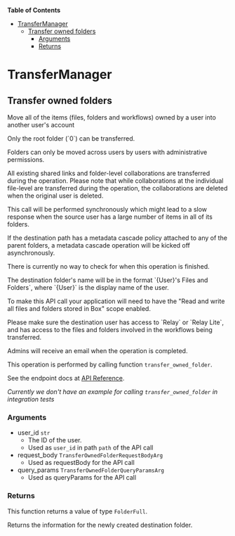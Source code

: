 <!-- START doctoc generated TOC please keep comment here to allow auto update -->
<!-- DON'T EDIT THIS SECTION, INSTEAD RE-RUN doctoc TO UPDATE -->
**Table of Contents**

- [TransferManager](#transfermanager)
  - [Transfer owned folders](#transfer-owned-folders)
    - [Arguments](#arguments)
    - [Returns](#returns)

<!-- END doctoc generated TOC please keep comment here to allow auto update -->

# TransferManager

## Transfer owned folders

Move all of the items (files, folders and workflows) owned by a user into
another user&#x27;s account

Only the root folder (&#x60;0&#x60;) can be transferred.

Folders can only be moved across users by users with administrative
permissions.

All existing shared links and folder-level collaborations are transferred
during the operation. Please note that while collaborations at the individual
file-level are transferred during the operation, the collaborations are
deleted when the original user is deleted.

This call will be performed synchronously which might lead to a slow response
when the source user has a large number of items in all of its folders.

If the destination path has a metadata cascade policy attached to any of
the parent folders, a metadata cascade operation will be kicked off
asynchronously.

There is currently no way to check for when this operation is finished.

The destination folder&#x27;s name will be in the format &#x60;{User}&#x27;s Files and
Folders&#x60;, where &#x60;{User}&#x60; is the display name of the user.

To make this API call your application will need to have the &quot;Read and write
all files and folders stored in Box&quot; scope enabled.

Please make sure the destination user has access to &#x60;Relay&#x60; or &#x60;Relay Lite&#x60;,
and has access to the files and folders involved in the workflows being
transferred.

Admins will receive an email when the operation is completed.

This operation is performed by calling function `transfer_owned_folder`.

See the endpoint docs at
[API Reference](https://developer.box.com/reference/put-users-id-folders-0/).

*Currently we don't have an example for calling `transfer_owned_folder` in integration tests*

### Arguments

- user_id `str`
  - The ID of the user.
  - Used as `user_id` in path `path` of the API call
- request_body `TransferOwnedFolderRequestBodyArg`
  - Used as requestBody for the API call
- query_params `TransferOwnedFolderQueryParamsArg`
  - Used as queryParams for the API call


### Returns

This function returns a value of type `FolderFull`.

Returns the information for the newly created
destination folder.



